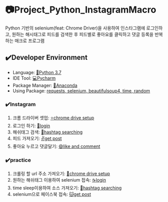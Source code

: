 # :camera:Project_Python_InstagramMacro

Python 기반의 selenium(feat: Chrome Driver)을 사용하여 인스타그램에 로그인하고, 원하는 해시태그로 피드를 검색한 후
피드별로 좋아요를 클릭하고 댓글 등록을 반복하는 매크로 프로그램 


## :heavy_check_mark:Developer Environment

  - Language: [:crocodile:Python 3.7](#getting-started)
  - IDE Tool: [:computer:Pycharm](#running-the-tests)
  - Package Manager: [:snake:Anaconda](#deployment)
  - Using Package: [requests, selenium, beautifulsoup4, time, random](#built-with)
  
### :heavy_check_mark:Instagram
  1. 크롬 드라이버 셋업: [:star:chrome drive setup](#getting-started)
  2. 로그인 하기: [:key:login](#getting-started)  
  3. 해쉬태그 검색: [:eyes:hashtag searching](#getting-started)
  4. 피드 가져오기: [:v:get post](#getting-started)
  5. 좋아요 누르고 댓글달기: [:smile:like and comment](#getting-started)
  
### :heavy_check_mark:practice
  1. 크롤링 할 url 주소 가져오기: [:pizza:chrome drive setup](#getting-started)
  2. 원하는 해쉬태그 이용하여 selenium 접속: [:coffee:login](#getting-started)  
  3. time sleep이용하여 소스 가져오기: [:dog:hashtag searching](#getting-started)
  4. selenium으로 페이스북 접속: [:cat:get post](#getting-started)

